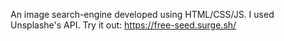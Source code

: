 An image search-engine developed using HTML/CSS/JS. I used Unsplashe's API. 
Try it out: https://free-seed.surge.sh/
